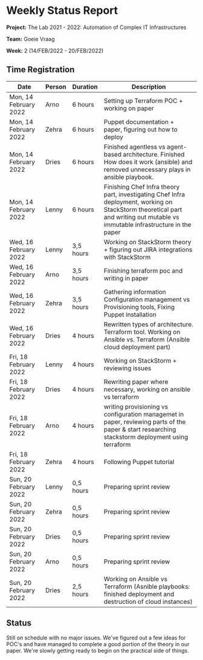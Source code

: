 # Weekly Status Report

**Project:** The Lab 2021 - 2022: Automation of Complex IT Infrastructures

**Team:** Goeie Vraag

**Week:** 2 (14/FEB/2022 - 20/FEB/2022)

## Time Registration

|Date                 |Person|Duration |Description                                                                                                                                                                   |
|---------------------|------|---------|------------------------------------------------------------------------------------------------------------------------------------------------------------------------------|
|Mon, 14 February 2022|Arno  |6 hours  |Setting up Terraform POC + working on paper                                                                                                                                   |
|Mon, 14 February 2022|Zehra |6 hours  |Puppet documentation + paper, figuring out how to deploy                                                                                                                      |
|Mon, 14 February 2022|Dries |6 hours  |Finished agentless vs agent-based architecture. Finished How does it work (ansible) and removed unnecessary plays in ansible playbook.                                        |
|Mon, 14 February 2022|Lenny |6 hours  |Finishing Chef Infra theory part, investigating Chef Infra deployment, working on StackStorm theoretical part and writing out mutable vs immutable infrastructure in the paper|
|Wed, 16 February 2022|Lenny |3,5 hours|Working on StackStorm theory + figuring out JIRA integrations with StackStorm                                                                                                 |
|Wed, 16 February 2022|Arno  |3,5 hours|Finishing terraform poc and writing  in paper                                                                                                                                 |
|Wed, 16 February 2022|Zehra |3,5 hours|Gathering information Configuration management vs Provisioning tools, Fixing Puppet installation                                                                              |
|Wed, 16 February 2022|Dries |4 hours  |Rewritten types of architecture. Terraform tool. Working on Ansible vs. Terraform (Ansible cloud deployment part)                                                             |
|Fri, 18 February 2022|Lenny |4 hours  |Working on StackStorm + reviewing issues                                                                                                                                      |
|Fri, 18 February 2022|Dries |4 hours  |Rewriting paper where necessary, working on ansible vs terraform                                                                                                              |
|Fri, 18 February 2022|Arno  |4 hours  |writing provisioning vs configuration managemet in paper, reviewing parts of the paper & start researching stackstorm deployment using terraform                              |
|Fri, 18 February 2022|Zehra |4 hours  |Following Puppet tutorial                                                                                                                                                     |
|Sun, 20 February 2022|Lenny |0,5 hours|Preparing sprint review                                                                                                                                                       |
|Sun, 20 February 2022|Zehra |0,5 hours|Preparing sprint review                                                                                                                                                       |
|Sun, 20 February 2022|Dries |0,5 hours|Preparing sprint review                                                                                                                                                       |
|Sun, 20 February 2022|Arno  |0,5 hours|Preparing sprint review                                                                                                                                                       |
|Sun, 20 February 2022|Dries |2,5 hours|Working on Ansible vs Terraform (Asnible playbooks: finished deployment and destruction of cloud instances)                                                                   |

## Status
Still on schedule with no major issues. We've figured out a few ideas for POC's and have managed to complete a good portion of the theory in our paper. We're slowly getting ready to begin on the practical side of things.
